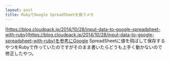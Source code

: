 ```yaml
---
layout: post
title: RubyでGoogle SpreadSheetを扱うメモ
---
```


[https://blog.cloudpack.jp/2014/10/28/input-data-to-google-spreadsheet-with-ruby](https://blog.cloudpack.jp/2014/10/28/input-data-to-google-spreadsheet-with-ruby)を参考にGoogle SpreadSheetに値を飛ばして保存するやつをRubyで作っていたのですがそのまま書いたらどうも上手く動かないので修正したやつ。